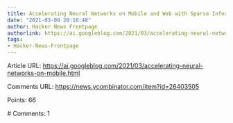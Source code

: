 ```yaml
---
title: Accelerating Neural Networks on Mobile and Web with Sparse Inference
date: "2021-03-09 20:10:48"
author: Hacker News Frontpage
authorlink: https://ai.googleblog.com/2021/03/accelerating-neural-networks-on-mobile.html
tags:
- Hacker-News-Frontpage
---
```


<p>Article URL: <a href="https://ai.googleblog.com/2021/03/accelerating-neural-networks-on-mobile.html">https://ai.googleblog.com/2021/03/accelerating-neural-networks-on-mobile.html</a></p>
<p>Comments URL: <a href="https://news.ycombinator.com/item?id=26403505">https://news.ycombinator.com/item?id=26403505</a></p>
<p>Points: 66</p>
<p># Comments: 1</p>
